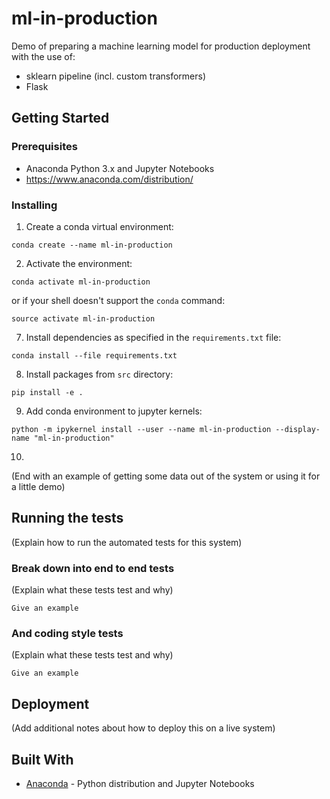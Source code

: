 # ml-in-production
Demo of preparing a machine learning model for production deployment with the use of:
* sklearn pipeline (incl. custom transformers)
* Flask

## Getting Started

<These instructions will get you a copy of the project up and running on your local machine for development and testing purposes. See deployment for notes on how to deploy the project on a live system.>

### Prerequisites

* Anaconda Python 3.x and Jupyter Notebooks
* https://www.anaconda.com/distribution/

### Installing

1. Create a conda virtual environment:
```
conda create --name ml-in-production
```

2. Activate the environment:
```
conda activate ml-in-production
```
or if your shell doesn't support the `conda` command:
```
source activate ml-in-production
```

7. Install dependencies as specified in the `requirements.txt` file:
```
conda install --file requirements.txt
```

8. Install packages from `src` directory:
```
pip install -e .
```

9. Add conda environment to jupyter kernels:
```
python -m ipykernel install --user --name ml-in-production --display-name "ml-in-production"
```

10.

(End with an example of getting some data out of the system or using it for a little demo)

## Running the tests

(Explain how to run the automated tests for this system)

### Break down into end to end tests

(Explain what these tests test and why)

```
Give an example
```

### And coding style tests

(Explain what these tests test and why)

```
Give an example
```

## Deployment

(Add additional notes about how to deploy this on a live system)

## Built With

* [Anaconda](https://www.anaconda.com) - Python distribution and Jupyter Notebooks